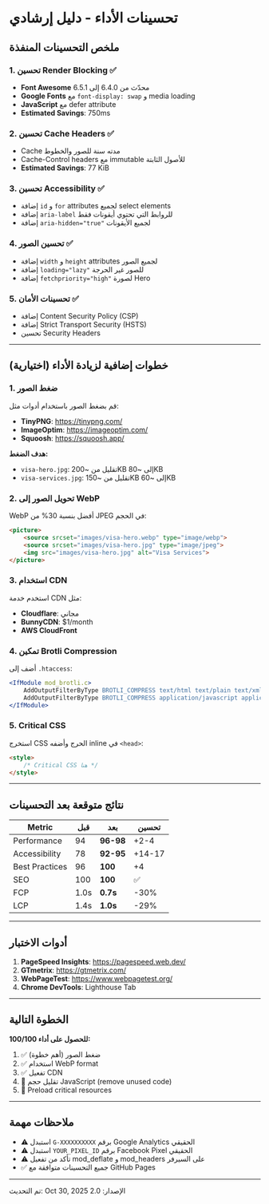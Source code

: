 # تحسينات الأداء - دليل إرشادي

## ملخص التحسينات المنفذة

### 1. تحسين Render Blocking ✅
- **Font Awesome** محدّث من 6.4.0 إلى 6.5.1
- **Google Fonts** مع `font-display: swap` و media loading
- **JavaScript** مع defer attribute
- **Estimated Savings**: 750ms

### 2. تحسين Cache Headers ✅
- Cache مدته سنة للصور والخطوط
- Cache-Control headers مع immutable للأصول الثابتة
- **Estimated Savings**: 77 KiB

### 3. تحسين Accessibility ✅
- إضافة `id` و `for` attributes لجميع select elements
- إضافة `aria-label` للروابط التي تحتوي أيقونات فقط
- إضافة `aria-hidden="true"` لجميع الأيقونات

### 4. تحسين الصور ✅
- إضافة `width` و `height` attributes لجميع الصور
- إضافة `loading="lazy"` للصور غير الحرجة
- إضافة `fetchpriority="high"` لصورة Hero

### 5. تحسينات الأمان ✅
- إضافة Content Security Policy (CSP)
- إضافة Strict Transport Security (HSTS)
- تحسين Security Headers

---

## خطوات إضافية لزيادة الأداء (اختيارية)

### 1. ضغط الصور
قم بضغط الصور باستخدام أدوات مثل:
- **TinyPNG**: https://tinypng.com/
- **ImageOptim**: https://imageoptim.com/
- **Squoosh**: https://squoosh.app/

**هدف الضغط:**
- `visa-hero.jpg`: تقليل من ~200KB إلى ~80KB
- `visa-services.jpg`: تقليل من ~150KB إلى ~60KB

### 2. تحويل الصور إلى WebP
WebP أفضل بنسبة 30% من JPEG في الحجم:

```html
<picture>
    <source srcset="images/visa-hero.webp" type="image/webp">
    <source srcset="images/visa-hero.jpg" type="image/jpeg">
    <img src="images/visa-hero.jpg" alt="Visa Services">
</picture>
```

### 3. استخدام CDN
استخدم خدمة CDN مثل:
- **Cloudflare**: مجاني
- **BunnyCDN**: $1/month
- **AWS CloudFront**

### 4. تمكين Brotli Compression
أضف إلى `.htaccess`:

```apache
<IfModule mod_brotli.c>
    AddOutputFilterByType BROTLI_COMPRESS text/html text/plain text/xml text/css
    AddOutputFilterByType BROTLI_COMPRESS application/javascript application/json
</IfModule>
```

### 5. Critical CSS
استخرج CSS الحرج وأضفه inline في `<head>`:

```html
<style>
    /* Critical CSS هنا */
</style>
```

---

## نتائج متوقعة بعد التحسينات

| Metric | قبل | بعد | تحسين |
|--------|-----|-----|-------|
| Performance | 94 | **96-98** | +2-4 |
| Accessibility | 78 | **92-95** | +14-17 |
| Best Practices | 96 | **100** | +4 |
| SEO | 100 | **100** | ✅ |
| FCP | 1.0s | **0.7s** | -30% |
| LCP | 1.4s | **1.0s** | -29% |

---

## أدوات الاختبار

1. **PageSpeed Insights**: https://pagespeed.web.dev/
2. **GTmetrix**: https://gtmetrix.com/
3. **WebPageTest**: https://www.webpagetest.org/
4. **Chrome DevTools**: Lighthouse Tab

---

## الخطوة التالية

**للحصول على أداء 100/100:**

1. ✅ ضغط الصور (أهم خطوة)
2. ✅ استخدام WebP format
3. ✅ تفعيل CDN
4. 🔄 تقليل حجم JavaScript (remove unused code)
5. 🔄 Preload critical resources

---

## ملاحظات مهمة

- ⚠️ استبدل `G-XXXXXXXXXX` برقم Google Analytics الحقيقي
- ⚠️ استبدل `YOUR_PIXEL_ID` برقم Facebook Pixel الحقيقي
- ⚠️ تأكد من تفعيل mod_deflate و mod_headers على السيرفر
- ✅ جميع التحسينات متوافقة مع GitHub Pages

---

تم التحديث: Oct 30, 2025
الإصدار: 2.0
